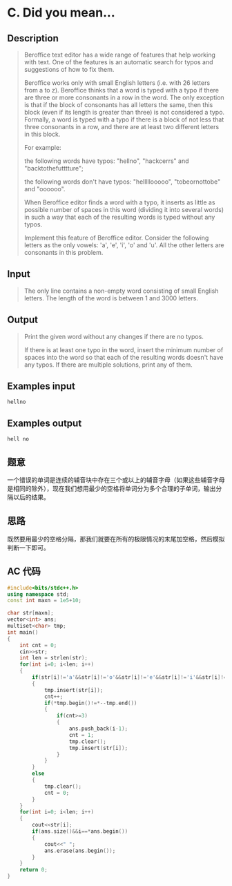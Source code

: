 # C. Did you mean...

## **Description**

> Beroffice text editor has a wide range of features that help working with text. One of the features is an automatic search for typos and suggestions of how to fix them.
>
> Beroffice works only with small English letters (i.e. with 26 letters from a to z). Beroffice thinks that a word is typed with a typo if there are three or more consonants in a row in the word. The only exception is that if the block of consonants has all letters the same, then this block (even if its length is greater than three) is not considered a typo. Formally, a word is typed with a typo if there is a block of not less that three consonants in a row, and there are at least two different letters in this block.
>
> For example:
>
> the following words have typos: "hellno", "hackcerrs" and "backtothefutttture";
>
> the following words don't have typos: "helllllooooo", "tobeornottobe" and "oooooo".
>
> When Beroffice editor finds a word with a typo, it inserts as little as possible number of spaces in this word (dividing it into several words) in such a way that each of the resulting words is typed without any typos.
>
> Implement this feature of Beroffice editor. Consider the following letters as the only vowels: 'a', 'e', 'i', 'o' and 'u'. All the other letters are consonants in this problem.



## **Input**

> The only line contains a non-empty word consisting of small English letters. The length of the word is between 1 and 3000 letters.



## **Output**

> Print the given word without any changes if there are no typos.
>
> If there is at least one typo in the word, insert the minimum number of spaces into the word so that each of the resulting words doesn't have any typos. If there are multiple solutions, print any of them.



## **Examples input**

    hellno



## **Examples output**

    hell no



## **题意**

一个错误的单词是连续的辅音块中存在三个或以上的辅音字母（如果这些辅音字母是相同的除外），现在我们想用最少的空格将单词分为多个合理的子单词，输出分隔以后的结果。



## **思路**

既然要用最少的空格分隔，那我们就要在所有的极限情况的末尾加空格，然后模拟判断一下即可。



## **AC 代码**

```cpp
#include<bits/stdc++.h>
using namespace std;
const int maxn = 1e5+10;

char str[maxn];
vector<int> ans;
multiset<char> tmp;
int main()
{
    int cnt = 0;
    cin>>str;
    int len = strlen(str);
    for(int i=0; i<len; i++)
    {
        if(str[i]!='a'&&str[i]!='o'&&str[i]!='e'&&str[i]!='i'&&str[i]!='u')
        {
            tmp.insert(str[i]);
            cnt++;
            if(*tmp.begin()!=*--tmp.end())
            {
                if(cnt>=3)
                {
                    ans.push_back(i-1);
                    cnt = 1;
                    tmp.clear();
                    tmp.insert(str[i]);
                }
            }
        }
        else
        {
            tmp.clear();
            cnt = 0;
        }
    }
    for(int i=0; i<len; i++)
    {
        cout<<str[i];
        if(ans.size()&&i==*ans.begin())
        {
            cout<<" ";
            ans.erase(ans.begin());
        }
    }
    return 0;
}
```

